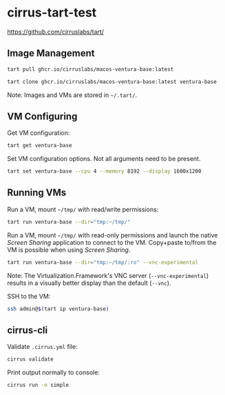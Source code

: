 # cirrus-tart-test

<https://github.com/cirruslabs/tart/>

## Image Management

```sh
tart pull ghcr.io/cirruslabs/macos-ventura-base:latest
```

```sh
tart clone ghcr.io/cirruslabs/macos-ventura-base:latest ventura-base
```

Note: Images and VMs are stored in `~/.tart/`.

## VM Configuring

Get VM configuration:

```sh
tart get ventura-base
```

Set VM configuration options.  Not all arguments need to be present.

```sh
tart set ventura-base --cpu 4 --memory 8192 --display 1600x1200
```

## Running VMs

Run a VM, mount `~/tmp/` with read/write permissions:

```sh
tart run ventura-base --dir="tmp:~/tmp/"
```

Run a VM, mount `~/tmp/` with read-only permissions and launch the native _Screen Sharing_ application to connect to the VM.  Copy+paste to/from the VM is possible when using _Screen Sharing_.

```sh
tart run ventura-base --dir="tmp:~/tmp/:ro" --vnc-experimental
```

Note: The Virtualization.Framework's VNC server (`--vnc-experimental`) results in a visually better display than the default (`--vnc`).

SSH to the VM:

```sh
ssh admin@$(tart ip ventura-base)
```

## cirrus-cli

Validate `.cirrus.yml` file:

```sh
cirrus validate
```

Print output normally to console:

```sh
cirrus run -o simple
```
